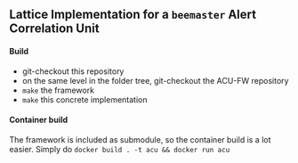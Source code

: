 ## Lattice Implementation for a `beemaster` Alert Correlation Unit

#### Build

- git-checkout this repository
- on the same level in the folder tree, git-checkout the ACU-FW repository
- `make` the framework
- `make` this concrete implementation

#### Container build

The framework is included as submodule, so the container build is a lot easier. Simply do `docker build . -t acu && docker run acu`
